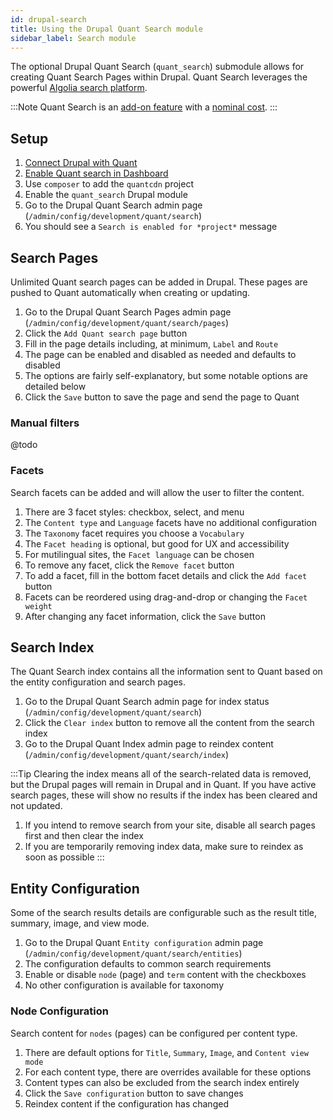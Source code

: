 ```yaml
---
id: drupal-search
title: Using the Drupal Quant Search module
sidebar_label: Search module
---
```


The optional Drupal Quant Search (`quant_search`) submodule allows for creating Quant Search Pages within Drupal. Quant Search leverages the powerful [Algolia search platform](https://www.algolia.com/).

:::Note
Quant Search is an [add-on feature](https://www.quantcdn.io/features) with a [nominal cost](https://www.quantcdn.io/pricing).
:::

## Setup

1. [Connect Drupal with Quant](/docs/integrations/drupal)
1. [Enable Quant search in Dashboard](/docs/dashboard/search)
1. Use `composer` to add the `quantcdn` project
1. Enable the `quant_search` Drupal module
1. Go to the Drupal Quant Search admin page (`/admin/config/development/quant/search`)
1. You should see a `Search is enabled for *project*` message

## Search Pages

Unlimited Quant search pages can be added in Drupal. These pages are pushed to Quant automatically when creating or updating.

1. Go to the Drupal Quant Search Pages admin page (`/admin/config/development/quant/search/pages`)
1. Click the `Add Quant search page` button
1. Fill in the page details including, at minimum, `Label` and `Route`
1. The page can be enabled and disabled as needed and defaults to disabled
1. The options are fairly self-explanatory, but some notable options are detailed below
1. Click the `Save` button to save the page and send the page to Quant

### Manual filters

@todo

### Facets

Search facets can be added and will allow the user to filter the content.

1. There are 3 facet styles: checkbox, select, and menu
1. The `Content type` and `Language` facets have no additional configuration
1. The `Taxonomy` facet requires you choose a `Vocabulary`
1. The `Facet heading` is optional, but good for UX and accessibility
1. For mutilingual sites, the `Facet language` can be chosen
1. To remove any facet, click the `Remove facet` button
1. To add a facet, fill in the bottom facet details and click the `Add facet` button
1. Facets can be reordered using drag-and-drop or changing the `Facet weight`
1. After changing any facet information, click the `Save` button

## Search Index

The Quant Search index contains all the information sent to Quant based on the entity configuration and search pages.

1. Go to the Drupal Quant Search admin page for index status (`/admin/config/development/quant/search`)
1. Click the `Clear index` button to remove all the content from the search index
1. Go to the Drupal Quant Index admin page to reindex content (`/admin/config/development/quant/search/index`)

:::Tip
Clearing the index means all of the search-related data is removed, but the Drupal pages will remain in Drupal and in Quant. If you have active search pages, these will show no results if the index has been cleared and not updated.

1. If you intend to remove search from your site, disable all search pages first and then clear the index
1. If you are temporarily removing index data, make sure to reindex as soon as possible
:::

## Entity Configuration

Some of the search results details are configurable such as the result title, summary, image, and view mode.

1. Go to the Drupal Quant `Entity configuration` admin page (`/admin/config/development/quant/search/entities`)
1. The configuration defaults to common search requirements
1. Enable or disable `node` (page) and `term` content with the checkboxes
1. No other configuration is available for taxonomy

### Node Configuration

Search content for `nodes` (pages) can be configured per content type.

1. There are default options for `Title`, `Summary`, `Image`, and `Content view mode`
1. For each content type, there are overrides available for these options
1. Content types can also be excluded from the search index entirely
1. Click the `Save configuration` button to save changes
1. Reindex content if the configuration has changed
